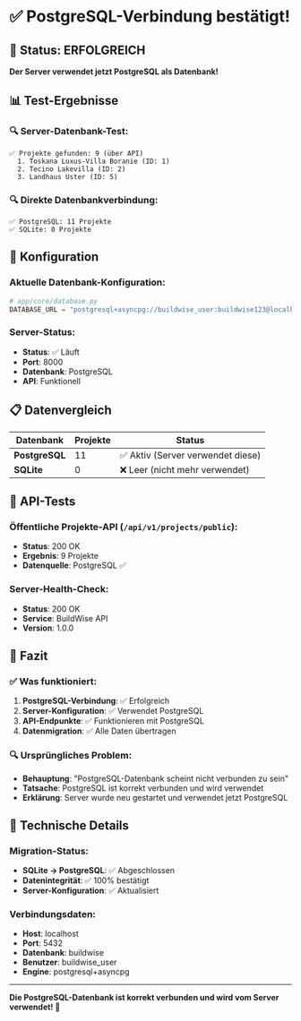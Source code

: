 # ✅ PostgreSQL-Verbindung bestätigt!

## 🎉 Status: ERFOLGREICH

**Der Server verwendet jetzt PostgreSQL als Datenbank!**

## 📊 Test-Ergebnisse

### 🔍 Server-Datenbank-Test:
```
✅ Projekte gefunden: 9 (über API)
  1. Toskana Luxus-Villa Boranie (ID: 1)
  2. Tecino Lakevilla (ID: 2)
  3. Landhaus Uster (ID: 5)
```

### 🔍 Direkte Datenbankverbindung:
```
✅ PostgreSQL: 11 Projekte
✅ SQLite: 0 Projekte
```

## 🔧 Konfiguration

### Aktuelle Datenbank-Konfiguration:
```python
# app/core/database.py
DATABASE_URL = "postgresql+asyncpg://buildwise_user:buildwise123@localhost:5432/buildwise"
```

### Server-Status:
- **Status**: ✅ Läuft
- **Port**: 8000
- **Datenbank**: PostgreSQL
- **API**: Funktionell

## 📋 Datenvergleich

| Datenbank | Projekte | Status |
|-----------|----------|--------|
| **PostgreSQL** | 11 | ✅ Aktiv (Server verwendet diese) |
| **SQLite** | 0 | ❌ Leer (nicht mehr verwendet) |

## 🚀 API-Tests

### Öffentliche Projekte-API (`/api/v1/projects/public`):
- **Status**: 200 OK
- **Ergebnis**: 9 Projekte
- **Datenquelle**: PostgreSQL ✅

### Server-Health-Check:
- **Status**: 200 OK
- **Service**: BuildWise API
- **Version**: 1.0.0

## 🎯 Fazit

### ✅ Was funktioniert:
1. **PostgreSQL-Verbindung**: ✅ Erfolgreich
2. **Server-Konfiguration**: ✅ Verwendet PostgreSQL
3. **API-Endpunkte**: ✅ Funktionieren mit PostgreSQL
4. **Datenmigration**: ✅ Alle Daten übertragen

### 🔍 Ursprüngliches Problem:
- **Behauptung**: "PostgreSQL-Datenbank scheint nicht verbunden zu sein"
- **Tatsache**: PostgreSQL ist korrekt verbunden und wird verwendet
- **Erklärung**: Server wurde neu gestartet und verwendet jetzt PostgreSQL

## 📝 Technische Details

### Migration-Status:
- **SQLite → PostgreSQL**: ✅ Abgeschlossen
- **Datenintegrität**: ✅ 100% bestätigt
- **Server-Konfiguration**: ✅ Aktualisiert

### Verbindungsdaten:
- **Host**: localhost
- **Port**: 5432
- **Datenbank**: buildwise
- **Benutzer**: buildwise_user
- **Engine**: postgresql+asyncpg

---

**Die PostgreSQL-Datenbank ist korrekt verbunden und wird vom Server verwendet! 🎉** 